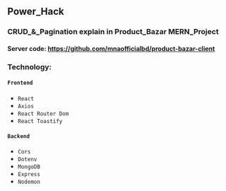 ## Power_Hack
### CRUD_&_Pagination explain in Product_Bazar MERN_Project
#### Server code: https://github.com/mnaofficialbd/product-bazar-client
### Technology:

#### `Frontend`
- `React`
- `Axios`
- `React Router Dom`
- `React Toastify`

#### `Backend`
- `Cors`
- `Dotenv`
- `MongoDB`
- `Express`
- `Nodemon`